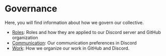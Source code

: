 # Governance

Here, you will find information about how we govern our collective.

- [Roles](./roles.md): Roles and how they are applied to our Discord server and
  GitHub organization
- [Communication](./communication.md): Our communication preferences in Discord
- [Work](./work.md): How we organize our work in GitHub and Discord.
